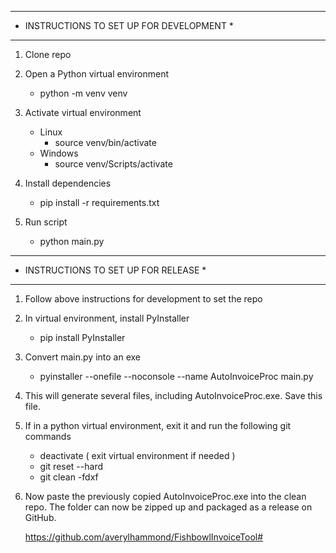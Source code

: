 ******************************************
* INSTRUCTIONS TO SET UP FOR DEVELOPMENT *
******************************************
1) Clone repo

2) Open a Python virtual environment
    - python -m venv venv

3) Activate virtual environment
    - Linux
        - source venv/bin/activate
    - Windows
        - source venv/Scripts/activate

4) Install dependencies
    - pip install -r requirements.txt

5) Run script
    - python main.py


**************************************
* INSTRUCTIONS TO SET UP FOR RELEASE *
**************************************

1) Follow above instructions for development to set the repo

2) In virtual environment, install PyInstaller
    - pip install PyInstaller

3) Convert main.py into an exe
    - pyinstaller --onefile --noconsole --name AutoInvoiceProc main.py

4) This will generate several files, including AutoInvoiceProc.exe. Save this file.

5) If in a python virtual environment, exit it and run the following git commands
    - deactivate ( exit virtual environment if needed )
    - git reset --hard
    - git clean -fdxf

6) Now paste the previously copied AutoInvoiceProc.exe into the clean repo. The
   folder can now be zipped up and packaged as a release on GitHub.

   https://github.com/averylhammond/FishbowlInvoiceTool#